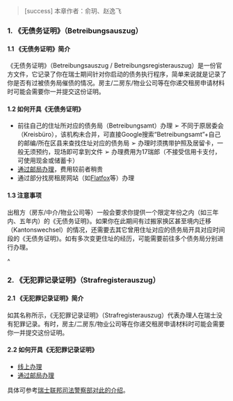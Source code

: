 > [success] 本章作者：俞玥、赵逸飞

### **1. 《无债务证明》（Betreibungsauszug**）

#### **1.1 《无债务证明》简介**

《无债务证明》（Betreibungsauszug / Betreibungsregisterauszug）是一份官方文件，它记录了你在瑞士期间针对你启动的债务执行程序，简单来说就是记录了你是否有过被债务局催债的情况。房主/二房东/物业公司等在你递交租房申请材料时可能会需要你一并提交这份证明。

#### **1.2 如何开具《无债务证明**》

* 前往自己的住址所对应的债务局（Betreibungsamt）办理
  ➢ 不同于原居委会（Kreisbüro），该机构未合并，可直接Google搜索“Betreibungsamt”+自己的邮编/所在区县来查找住址对应的债务局
  ➢ 办理时须携带护照及居留卡，一般无须预约，现场即可拿到文件
  ➢ 办理费用为17瑞郎（不接受信用卡支付，可使用现金或储蓄卡）
* [通过邮局办理](https://www.post.ch/de/standorte/behoerdendienstleistungen/betreibungsregisterauszug)，费用较前者稍贵
* 通过部分找房租房网站（如[Flatfox](https://flatfox.ch/c/de/betreibungsauszug/?gclid=CjwKCAjwrranBhAEEiwAzbhNtUMG2GJTeBt3hnnZlITQi7dVPcNhlGRo115Jju5G-RNH41ZEV8WiVxoCOwIQAvD_BwE)等）办理

#### **1.3 注意事项**

出租方（房东/中介/物业公司等）一般会要求你提供一个限定年份之内（如三年内、五年内）的《无债务证明》。如果你在此期间有过搬家换区甚至境内迁移（Kantonswechsel）的情况，还需要去其它曾用住址对应的债务局开具对应时间段的《无债务证明》。如有多次变更住址的经历，可能需要前往多个债务局分别进行办理。

^

### **2. 《无犯罪记录证明》（Strafregisterauszug**）

#### **2.1 《无犯罪记录证明》简介**

如其名称所示，《无犯罪记录证明》（Strafregisterauszug）代表办理人在瑞士没有犯罪记录。有时，房主/二房东/物业公司等在你递交租房申请材料时可能会需要你一并提交这份证明。

#### **2.2 如何开具《无犯罪记录证明**》

* [线上办理](https://www.e-service.admin.ch/crex/cms/content/strafregister/strafregister_de)
* [通过邮局办理](https://www.post.ch/de/standorte/behoerdendienstleistungen/strafregisterauszug)

具体可参考[瑞士联邦司法警察部对此的介绍](https://www.e-service.admin.ch/crex/cms/content/strafregister/uebersicht_de)。
